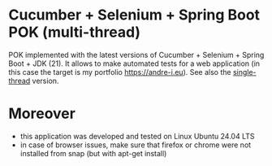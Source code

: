 # Cucumber + Selenium + Spring Boot POK (multi-thread)

POK implemented with the latest versions of Cucumber + Selenium + Spring Boot + JDK (21). It allows to make automated
tests for a web application (in this case the target is my portfolio https://andre-i.eu).
See also the [single-thread](https://github.com/goto-eof/andre-i-test-selenium-cucumber-spring-boot-single-thread) version.

# Moreover

- this application was developed and tested on Linux Ubuntu 24.04 LTS
- in case of browser issues, make sure that firefox or chrome were not installed from snap (but with apt-get install)
